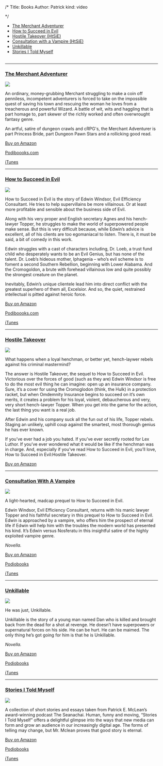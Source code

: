 /*
Title: Books
Author: Patrick
kind: video

*/

* [The Merchant Adventurer](#ma)
* [How to Succeed in Evil](#evil)
* [Hostile Takeover (HtSiE)](#hostile)
* [Consultation with a Vampire (HtSiE)](#vampire)
* [Unkillable](#unkillable)
* [Stories I Told Myself](#stories)
<br> <br>
<hr>


<a id="ma"></a>
### [The Merchant Adventurer](http://www.amazon.com/How-Succeed-Evil-ebook/dp/B00589W1DM) 


<div class="aside right clear">

<a href="http://www.amazon.com/Merchant-Adventurer-Patrick-E-McLean-ebook/dp/B00HRLDBPG"><img src="http://www.patrickemclean.com/images/cover_200xcopy.jpg"></a>


</div>	

An ordinary, money-grubbing Merchant struggling to make a coin off penniless, incompetent adventurers is forced to take on the impossible quest of saving his town and rescuing the woman he loves from a treacherous and powerful Wizard. A battle of wit, wits and haggling that is part homage to, part skewer of the richly worked and often overwrought fantasy genre. 

An artful, satire of dungeon crawls and cRPG's, the Merchant Adventurer is part Princess Bride, part Dungeon Pawn Stars and a rollicking good read.

[Buy on Amazon](http://www.amazon.com/Merchant-Adventurer-Patrick-E-McLean-ebook/dp/B00HRLDBPG) 

[Podiboooks.com](http://podiobooks.com/title/the-merchant-adventurer/) 

[iTunes](http://itunes.apple.com/podcast/id794743550) 

<hr>



<a id="evil"></a>
### [How to Succeed in Evil](http://www.amazon.com/How-Succeed-Evil-ebook/dp/B00589W1DM) 



<div class="aside right clear">

<a href="http://www.amazon.com/How-Succeed-Evil-ebook/dp/B00589W1D"><img src="http://www.patrickemclean.com/wp-content/uploads/2012/05/HTSIEcoverimage.jpg"></a>


</div>	

How to Succeed in Evil is the story of Edwin Windsor, Evil Efficiency Consultant. He tries to help supervillains be more villainous. Or at least more profitable and sensible about the business side of Evil.

Along with his very proper and English secretary Agnes and his hench-lawyer Topper, he struggles to make the world of superpowered people make sense. But this is very difficult because, while Edwin’s advice is excellent, all of his clients are too egomaniacal to listen. There is, it must be said, a bit of comedy in this work.

Edwin struggles with a cast of characters including, Dr. Loeb, a trust fund child who desperately wants to be an Evil Genius, but has none of the talent. Dr. Loeb’s hideous mother, Iphagenia – who’s evil scheme is to foment a second Southern Rebellion, beginning with Lower Alabama. And the Cromogoldon, a brute with forehead villainous low and quite possibly the strongest creature on the planet.

Inevitably, Edwin’s unique clientele lead him into direct conflict with the greatest superhero of them all, Excelsior. And so, the quiet, restrained intellectual is pitted against heroic force.

[Buy on Amazon](http://www.amazon.com/How-Succeed-Evil-ebook/dp/B00589W1DM) 

[Podiboooks.com](http://podiobooks.com/title/how-to-succeed-in-evil-the-novel/) 

[iTunes](http://itunes.apple.com/podcast/id309010761) 

<hr>

<a id="hostile"></a>
### [Hostile Takeover](http://www.amazon.com/Hostile-Takeover-Succeed-Evil-ebook/dp/B008FK93J6) 


<div class="aside right clear">

<a href="http://www.amazon.com/Hostile-Takeover-Succeed-Evil-ebook/dp/B008FK93J6"><img src="http://www.patrickemclean.com/wp-content/uploads/2012/05/HostileTakeover.jpg"></a>


</div>	

What happens when a loyal henchman, or better yet, hench-laywer rebels against his criminal mastermind?

The answer is Hostile Takeover, the sequel to How to Succeed in Evil. Victorious over the forces of good (such as they are) Edwin Windsor is free to do the most evil thing he can imagine: open up an insurance company. Sure, it’s a cover for using the Cromoglodon (think, the Hulk) in a protection racket, but when Omdemnity Insurance begins to succeed on it’s own merits, it creates a problem for his loyal, violent, debaucherous and very, very short hench-lawyer Topper. When you get into the game for the action, the last thing you want is a real job.

After Edwin and his company suck all the fun out of his life, Topper rebels. Staging an unlikely, uphill coup against the smartest, most thorough genius he has ever known.

If you’ve ever had a job you hated. If you’ve ever secretly rooted for Lex Luthor. If you’ve ever wondered what it would be like if the henchman was in charge. And, especially if you’ve read How to Succeed in Evil, you’ll love, How to Succeed in Evil:Hostile Takeover.

[Buy on Amazon](http://www.amazon.com/Hostile-Takeover-Succeed-Evil-ebook/dp/B008FK93J6) 


<hr>

<a id="vampire"></a>
### [Consultation With A Vampire](http://www.amazon.com/Consultation-Vampire-Succeed-Evil-ebook/dp/B006XY68Y4)

<div class="aside right clear">

<a href="http://www.amazon.com/Consultation-Vampire-Succeed-Evil-ebook/dp/B006XY68Y4"><img src="http://www.patrickemclean.com/wp-content/uploads/2012/05/Screenshot_4_30_13_9_19_PM.jpg"></a>


</div>


A light-hearted, madcap prequel to How to Succeed in Evil. 

Edwin Windsor, Evil Efficiency Consultant, returns with his manic lawyer Topper and his faithful secretary in this prequel to How to Succeed in Evil. Edwin is approached by a vampire, who offers him the prospect of eternal life if Edwin will help him with the troubles the modern world has presented his kind. It’s Edwin versus Nosferatu in this insightful satire of the highly exploited vampire genre.

_Novella._

[Buy on Amazon](http://www.amazon.com/Consultation-Vampire-Succeed-Evil-ebook/dp/B006XY68Y4)

[Podiobooks](http://podiobooks.com/title/how-to-succeed-in-evil-consultation-with-vampire/)

[iTunes](http://itunes.apple.com/podcast/id673571409)



<hr>



<a id="unkillable"></a>
### [Unkillable](http://www.amazon.com/Unkillable-ebook/dp/B004EEPMTW)

<div class="aside right clear">

<a href="http://www.amazon.com/Unkillable-ebook/dp/B004EEPMTW"><img src="http://www.patrickemclean.com/wp-content/uploads/2012/05/unkillablecover.jpg"></a>


</div>


He was just, Unkillable.

Unkillable is the story of a young man named Dan who is killed and brought back from the dead for a shot at revenge. He doesn’t have superpowers or supernatural forces on his side. He can be hurt. He can be maimed. The only thing he’s got going for him is that he is Unkillable.

_Novella._

[Buy on Amazon](http://www.amazon.com/Unkillable-ebook/dp/B004EEPMTW)

[Podiobooks](http://podiobooks.com/title/unkillable/)

[iTunes](http://itunes.apple.com/podcast/id407417916)


<hr>



<a id="stories"></a>
### [Stories I Told Myself](http://www.amazon.com/Stories-I-Told-Myself-ebook/dp/B0048EKJWI)


<div class="aside right clear">

<a href="http://www.amazon.com/Stories-I-Told-Myself-ebook/dp/B0048EKJWI"><img src="http://www.patrickemclean.com/wp-content/uploads/2012/05/StoriesCover.jpg"></a>


</div>



A collection of short stories and essays taken from Patrick E. McLean’s award-winning podcast The Seanachai. Human, funny and moving, “Stories I Told Myself” offers a delightful glimpse into the ways that new media can form and grow an audience in our increasingly digital age. The forms of telling may change, but Mr. Mclean proves that good story is eternal.

[Buy on Amazon](http://www.amazon.com/Stories-I-Told-Myself-ebook/dp/B0048EKJWI)

[Podiobooks](http://podiobooks.com/title/stories-i-told-myself/)

[iTunes](http://itunes.apple.com/podcast/id335316316)





